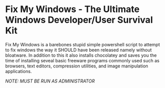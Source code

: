 # Fix My Windows - The Ultimate Windows Developer/User Survival Kit

Fix My Windows is a barebones stupid simple powershell script to attempt to fix windows the way it SHOULD have been released namely without bloatware. In addition to this it also installs chocolatey and saves you the time of installing seveal basic freeware programs commonly used such as browsers, text editors, compression utilities, and image manipulation applications. 

*NOTE: MUST BE RUN AS ADMINISTRATOR* 
